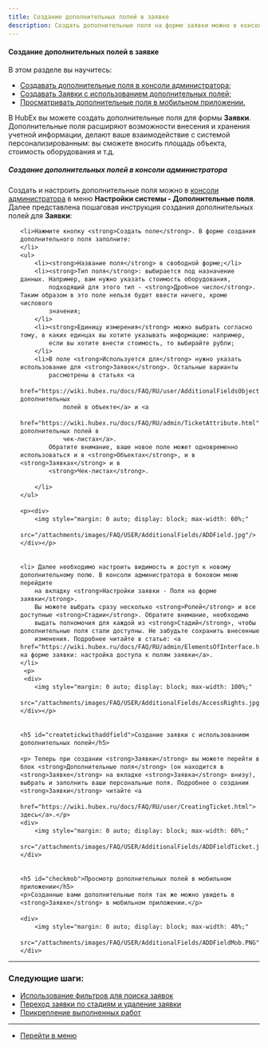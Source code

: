 ```yaml
---
title: Создание дополнительных полей в заявке
description: Создать дополнительные поля на форме заявки можно в консоли администратора в меню Настройки системы - Дополнительные поля.
---
```


#### Создание дополнительных полей в заявке
В этом разделе вы научитесь:
<html>
<meta charset="utf-8">
<ul>
    <li><a href="#createaddfield">Создавать дополнительные поля в консоли администратора;</a></li>
    <li><a href="#createtickwithaddfield">Создавать Заявки с использованием дополнительных полей;</a></li>
    <li><a href="#checkmob">Просматривать дополнительные поля в мобильном приложении.</a></li>
</ul>
</html>

<body>
<p>В HubEx вы можете создать дополнительные поля для формы <strong>Заявки</strong>. Дополнительные поля расширяют возможности внесения и хранения учетной информации, делают ваше взаимодействие с системой персонализированным: вы сможете вносить площадь объекта, стоимость оборудования и т.д.</p>

<h5 id="createaddfield">Создание дополнительных полей в консоли администратора</h5>
<p>Создать и настроить дополнительные поля можно в <a href="https://wiki.hubex.ru/docs/FAQ/RU/admin/HowToEnterTheAdmin.html">консоли администратора</a> в меню <strong>Настройки системы - Дополнительные поля</strong>. Далее представлена пошаговая инструкция создания дополнительных полей для <strong>Заявки</strong>:</p>

<ol type="1">
    
    <li>Нажмите кнопку <strong>Создать поле</strong>. В форме создания дополнительного поля заполните:
    </li>
    <ul>
        <li><strong>Название поля</strong> в свободной форме;</li>
        <li><strong>Тип поля</strong>: выбирается под назначение данных. Например, вам нужно указать стоимость оборудования,
            подходящий для этого тип - <strong>Дробное число</strong>. Таким образом в это поле нельзя будет ввести ничего, кроме числового
            значения;
        </li>
        <li><strong>Единицу измерения</strong> можно выбрать согласно тому, в каких единцах вы хотите указывать информацию: например,
            если вы хотите внести стоимость, то выбирайте рубли;
        </li>
        <li>В поле <strong>Используется для</strong> нужно указать использование для <strong>Заявок</strong>. Остальные варианты
            рассмотрены в статьях <a
                    href="https://wiki.hubex.ru/docs/FAQ/RU/user/AdditionalFieldsObject.html">Создание дополнительных
                полей в объекте</a> и <a
                    href="https://wiki.hubex.ru/docs/FAQ/RU/admin/TicketAttribute.html">Создание дополнительных полей в
                чек-листах</a>.
            Обратите внимание, ваше новое поле может одновременно использоваться и в <strong>Объектах</strong>, и в <strong>Заявках</strong> и в
            <strong>Чек-листах</strong>.

        </li>
    </ul>

    <p><div>
        <img style="margin: 0 auto; display: block; max-width: 60%;"
             src="/attachments/images/FAQ/USER/AdditionalFields/ADDField.jpg"/>
    </div></p>


    <li> Далее необходимо настроить видимость и доступ к новому дополнительному полю. В консоли администратора в боковом меню перейдите
        на вкладку <strong>Настройки заявки - Поля на форме заявки</strong>.
        Вы можете выбрать сразу несколько <strong>Ролей</strong> и все доступные <strong>Стадии</strong>. Обратите внимание, необходимо
        выдать полномочия для каждой из <strong>Стадий</strong>, чтобы дополнительные поля стали доступны. Не забудьте сохранить внесенные
        изменения. Подробнее читайте в статье: <a href="https://wiki.hubex.ru/docs/FAQ/RU/admin/ElementsOfInterface.html">Поля на форме заявки: настройка доступа к полям заявки</a>.
    </li>
     <p>
     <div>
        <img style="margin: 0 auto; display: block; max-width: 100%;"
             src="/attachments/images/FAQ/USER/AdditionalFields/AccessRights.jpg"/>
    </div></p>
 

    <h5 id="createtickwithaddfield">Создание заявки с использованием дополнительных полей</h5>

    <p> Теперь при создании <strong>Заявки</strong> вы можете перейти в блок <strong>Дополнительные поля</strong> (он находится в <strong>Заявке</strong> на вкладке <strong>Заявка</strong> внизу), выбрать и заполнить ваши персональные поля. Подробнее о создании <strong>Заявки</strong> читайте <a
                href="https://wiki.hubex.ru/docs/FAQ/RU/user/CreatingTicket.html"> здесь</a>.</p>
    <div>
        <img style="margin: 0 auto; display: block; max-width: 60%;"
             src="/attachments/images/FAQ/USER/AdditionalFields/ADDFieldTicket.jpg"/>
    </div>
 

    <h5 id="checkmob">Просмотр дополнительных полей в мобильном приложении</h5>
    <p>Созданные вами дополнительные поля так же можно увидеть в <strong>Заявке</strong> в мобильном приложении.</p>
    
    <div>
        <img style="margin: 0 auto; display: block; max-width: 40%;"
             src="/attachments/images/FAQ/USER/AdditionalFields/ADDFieldMob.PNG"/>
    </div>

</ol>
</body>


___
### Следующие шаги:
- [Использование фильтров для поиска заявок](./Filters.md)
- [Переход заявки по стадиям и удаление заявки](./ChangingStatus.md)
- [Прикрепление выполненных работ](./AttachingFiles.md)


___
- [Перейти в меню](http://wiki.hubex.ru)
